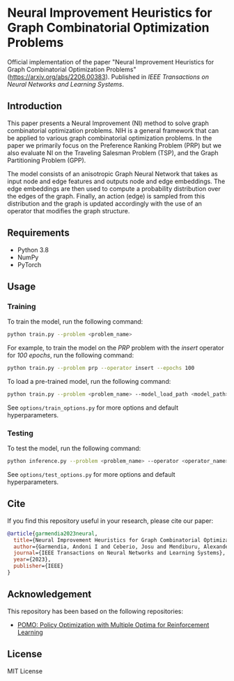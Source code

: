 # Neural Improvement Heuristics for Graph Combinatorial Optimization Problems

Official implementation of the paper "Neural Improvement Heuristics for Graph Combinatorial Optimization Problems" (https://arxiv.org/abs/2206.00383). Published in *IEEE Transactions on Neural Networks and Learning Systems*.

## Introduction
This paper presents a Neural Improvement (NI) method to solve graph combinatorial optimization problems. 
NIH is a general framework that can be applied to various graph combinatorial optimization problems. 
In the paper we primarily focus on the Preference Ranking Problem (PRP) but we also evaluate NI on the Traveling Salesman Problem (TSP), and the Graph Partitioning Problem (GPP).

The model consists of an anisotropic Graph Neural Network that takes as input node and edge features and outputs node and edge embeddings.
The edge embeddings are then used to compute a probability distribution over the edges of the graph.
Finally, an action (edge) is sampled from this distribution and the graph is updated accordingly with the use of an operator that modifies the graph structure.

## Requirements

* Python 3.8
* NumPy
* PyTorch 

## Usage

### Training

To train the model, run the following command:

```bash
python train.py --problem <problem_name>
```

For example, to train the model on the *PRP* problem with the *insert* operator for *100 epochs*, run the following command:

```bash
python train.py --problem prp --operator insert --epochs 100
```

To load a pre-trained model, run the following command:

```bash
python train.py --problem <problem_name> --model_load_path <model_path>
```

See `options/train_options.py` for more options and default hyperparameters.

### Testing

To test the model, run the following command:

```bash
python inference.py --problem <problem_name> --operator <operator_name> --model_load_path <model_path>
```

See `options/test_options.py` for more options and default hyperparameters.

## Cite

If you find this repository useful in your research, please cite our paper:

```bibtex
@article{garmendia2023neural,
  title={Neural Improvement Heuristics for Graph Combinatorial Optimization Problems},
  author={Garmendia, Andoni I and Ceberio, Josu and Mendiburu, Alexander},
  journal={IEEE Transactions on Neural Networks and Learning Systems},
  year={2023},
  publisher={IEEE}
}
```

## Acknowledgement

This repository has been based on the following repositories:
* [POMO: Policy Optimization with Multiple Optima for Reinforcement Learning](https://github.com/yd-kwon/POMO)

## License

MIT License




